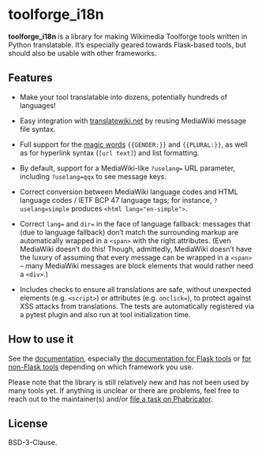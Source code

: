 # toolforge_i18n

**toolforge_i18n** is a library for making Wikimedia Toolforge tools written in Python translatable.
It’s especially geared towards Flask-based tools,
but should also be usable with other frameworks.

<!-- The entire next section is also included in docs/index.rst; keep them in sync. -->

## Features

- Make your tool translatable into dozens,
  potentially hundreds of languages!

- Easy integration with [translatewiki.net][]
  by reusing MediaWiki message file syntax.

- Full support for the [magic words][]
  `{{GENDER:}}` and `{{PLURAL:}}`,
  as well as for hyperlink syntax (`[url text]`)
  and list formatting.

- By default, support for a MediaWiki-like
  `?uselang=` URL parameter,
  including `?uselang=qqx` to see message keys.

- Correct conversion between MediaWiki language codes
  and HTML language codes / IETF BCP 47 language tags;
  for instance, `?uselang=simple` produces `<html lang="en-simple">`.

- Correct `lang=` and `dir=` in the face of language fallback:
  messages that (due to language fallback) don’t match the surrounding markup
  are automatically wrapped in a `<span>` with the right attributes.
  (Even MediaWiki doesn’t do this!
  Though, admittedly, MediaWiki doesn’t have the luxury of assuming
  that every message can be wrapped in a `<span>` –
  many MediaWiki messages are block elements that would rather need a `<div>`.)

- Includes checks to ensure all translations are safe,
  without unexpected elements (e.g. `<script>`)
  or attributes (e.g. `onclick=`),
  to protect against XSS attacks from translations.
  The tests are automatically registered via a pytest plugin
  and also run at tool initialization time.

## How to use it

See the [documentation](https://toolforge-i18n.readthedocs.io/en/latest/),
especially [the documentation for Flask tools](https://toolforge-i18n.readthedocs.io/en/latest/flask/index.html)
or [for non-Flask tools](https://toolforge-i18n.readthedocs.io/en/latest/other.html)
depending on which framework you use.

Please note that the library is still relatively new
and has not been used by many tools yet.
If anything is unclear or there are problems,
feel free to reach out to the maintainer(s)
and/or [file a task on Phabricator](https://phabricator.wikimedia.org/maniphest/task/edit/form/1/?project=toolforge_i18n).

## License

BSD-3-Clause.

[translatewiki.net]: https://translatewiki.net/
[magic words]: https://www.mediawiki.org/wiki/Special:MyLanguage/Help:Magic_words
[pip-tools]: https://pip-tools.readthedocs.io/en/latest/
